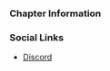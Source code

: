### Chapter Information

### Social Links

<!-- * [Meetup](#) -->

* [Discord](https://discord.gg/J3WUmK3wPK)

